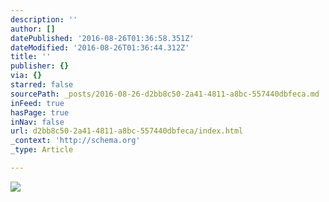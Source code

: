 ```yaml
---
description: ''
author: []
datePublished: '2016-08-26T01:36:58.351Z'
dateModified: '2016-08-26T01:36:44.312Z'
title: ''
publisher: {}
via: {}
starred: false
sourcePath: _posts/2016-08-26-d2bb8c50-2a41-4811-a8bc-557440dbfeca.md
inFeed: true
hasPage: true
inNav: false
url: d2bb8c50-2a41-4811-a8bc-557440dbfeca/index.html
_context: 'http://schema.org'
_type: Article

---
```

![](https://the-grid-user-content.s3-us-west-2.amazonaws.com/e9984750-f732-4a3f-b93c-d3d7e2f89ca4.jpg)